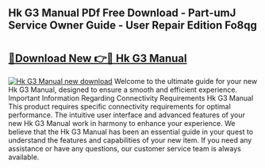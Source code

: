 ## Hk G3 Manual PDf Free Download - Part-umJ Service Owner Guide - User Repair Edition Fo8qg

# <h2><a href="http://bc72555.oget.top/?id=Hk+G3+Manual">🔗Download New 👉🔴 Hk G3 Manual</a></h2>

[![Hk G3 Manual new download](https://i.imgur.com/5g1atiW.png)](http://bc72555.oget.top/?id=Hk+G3+Manual)
Welcome to the ultimate guide for your new Hk G3 Manual, designed to ensure a smooth and efficient experience. Important Information Regarding Connectivity Requirements Hk G3 Manual This product requires specific connectivity requirements for optimal performance. The intuitive user interface and advanced features of your new Hk G3 Manual work in harmony to enhance your experience. We believe that the Hk G3 Manual has been an essential guide in your quest to understand the features and capabilities of your new item. If you need any assistance or have any questions, our customer service team is always available.
